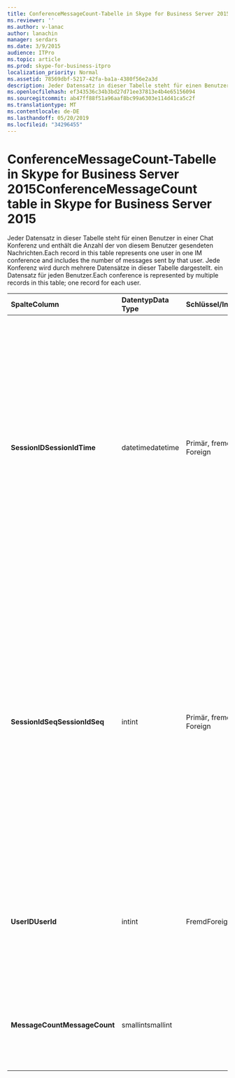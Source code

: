 ```yaml
---
title: ConferenceMessageCount-Tabelle in Skype for Business Server 2015
ms.reviewer: ''
ms.author: v-lanac
author: lanachin
manager: serdars
ms.date: 3/9/2015
audience: ITPro
ms.topic: article
ms.prod: skype-for-business-itpro
localization_priority: Normal
ms.assetid: 78569dbf-5217-42fa-ba1a-4380f56e2a3d
description: Jeder Datensatz in dieser Tabelle steht für einen Benutzer in einer Chat Konferenz und enthält die Anzahl der von diesem Benutzer gesendeten Nachrichten. Jede Konferenz wird durch mehrere Datensätze in dieser Tabelle dargestellt. ein Datensatz für jeden Benutzer.
ms.openlocfilehash: ef343536c34b3bd27d71ee37813e4b4e65156094
ms.sourcegitcommit: ab47ff88f51a96aaf8bc99a6303e114d41ca5c2f
ms.translationtype: MT
ms.contentlocale: de-DE
ms.lasthandoff: 05/20/2019
ms.locfileid: "34296455"
---
```

# <a name="conferencemessagecount-table-in-skype-for-business-server-2015"></a><span data-ttu-id="12613-104">ConferenceMessageCount-Tabelle in Skype for Business Server 2015</span><span class="sxs-lookup"><span data-stu-id="12613-104">ConferenceMessageCount table in Skype for Business Server 2015</span></span>
 
<span data-ttu-id="12613-105">Jeder Datensatz in dieser Tabelle steht für einen Benutzer in einer Chat Konferenz und enthält die Anzahl der von diesem Benutzer gesendeten Nachrichten.</span><span class="sxs-lookup"><span data-stu-id="12613-105">Each record in this table represents one user in one IM conference and includes the number of messages sent by that user.</span></span> <span data-ttu-id="12613-106">Jede Konferenz wird durch mehrere Datensätze in dieser Tabelle dargestellt. ein Datensatz für jeden Benutzer.</span><span class="sxs-lookup"><span data-stu-id="12613-106">Each conference is represented by multiple records in this table; one record for each user.</span></span>
  
|<span data-ttu-id="12613-107">**Spalte**</span><span class="sxs-lookup"><span data-stu-id="12613-107">**Column**</span></span>|<span data-ttu-id="12613-108">**Datentyp**</span><span class="sxs-lookup"><span data-stu-id="12613-108">**Data Type**</span></span>|<span data-ttu-id="12613-109">**Schlüssel/Index**</span><span class="sxs-lookup"><span data-stu-id="12613-109">**Key/Index**</span></span>|<span data-ttu-id="12613-110">**Details**</span><span class="sxs-lookup"><span data-stu-id="12613-110">**Details**</span></span>|
|:-----|:-----|:-----|:-----|
|<span data-ttu-id="12613-111">**SessionID**</span><span class="sxs-lookup"><span data-stu-id="12613-111">**SessionIdTime**</span></span> <br/> |<span data-ttu-id="12613-112">datetime</span><span class="sxs-lookup"><span data-stu-id="12613-112">datetime</span></span>  <br/> |<span data-ttu-id="12613-113">Primär, fremd</span><span class="sxs-lookup"><span data-stu-id="12613-113">Primary, Foreign</span></span>  <br/> |<span data-ttu-id="12613-114">Uhrzeit der Konferenz Instanz.</span><span class="sxs-lookup"><span data-stu-id="12613-114">Time of conference instance.</span></span> <span data-ttu-id="12613-115">Wird in Verbindung mit **SessionIdSeq** verwendet, um eine Konferenz Instanz eindeutig zu identifizieren.</span><span class="sxs-lookup"><span data-stu-id="12613-115">Used in conjunction with **SessionIdSeq** to uniquely identify a conference instance.</span></span> <span data-ttu-id="12613-116">Weitere Informationen finden Sie [in der Tabelle "Konferenzen" in Skype for Business Server 2015](conferences.md) .</span><span class="sxs-lookup"><span data-stu-id="12613-116">See the [Conferences table in Skype for Business Server 2015](conferences.md) for more information.</span></span> <br/> |
|<span data-ttu-id="12613-117">**SessionIdSeq**</span><span class="sxs-lookup"><span data-stu-id="12613-117">**SessionIdSeq**</span></span> <br/> |<span data-ttu-id="12613-118">int</span><span class="sxs-lookup"><span data-stu-id="12613-118">int</span></span>  <br/> |<span data-ttu-id="12613-119">Primär, fremd</span><span class="sxs-lookup"><span data-stu-id="12613-119">Primary, Foreign</span></span>  <br/> |<span data-ttu-id="12613-120">Die ID-Nummer zum Identifizieren der Konferenz Instanz.</span><span class="sxs-lookup"><span data-stu-id="12613-120">ID number to identify the conference instance.</span></span> <span data-ttu-id="12613-121">Wird in Verbindung mit **SessionID** -Mal verwendet, um eine Konferenz Instanz eindeutig zu identifizieren.</span><span class="sxs-lookup"><span data-stu-id="12613-121">Used in conjunction with **SessionIdTime** to uniquely identify a conference instance.</span></span> <span data-ttu-id="12613-122">Weitere Informationen finden Sie [in der Tabelle "Konferenzen" in Skype for Business Server 2015](conferences.md) .</span><span class="sxs-lookup"><span data-stu-id="12613-122">See the [Conferences table in Skype for Business Server 2015](conferences.md) for more information.</span></span> <br/> |
|<span data-ttu-id="12613-123">**UserID**</span><span class="sxs-lookup"><span data-stu-id="12613-123">**UserId**</span></span> <br/> |<span data-ttu-id="12613-124">int</span><span class="sxs-lookup"><span data-stu-id="12613-124">int</span></span>  <br/> |<span data-ttu-id="12613-125">Fremd</span><span class="sxs-lookup"><span data-stu-id="12613-125">Foreign</span></span>  <br/> |<span data-ttu-id="12613-126">Eindeutige Nummer, die diesen Benutzer identifiziert, auf die in der [Tabelle "Benutzer](users.md)" verwiesen wird.</span><span class="sxs-lookup"><span data-stu-id="12613-126">Unique number identifying this user, referenced from the [Users table](users.md).</span></span>  <br/> |
|<span data-ttu-id="12613-127">**MessageCount**</span><span class="sxs-lookup"><span data-stu-id="12613-127">**MessageCount**</span></span> <br/> |<span data-ttu-id="12613-128">smallint</span><span class="sxs-lookup"><span data-stu-id="12613-128">smallint</span></span>  <br/> | <br/> |<span data-ttu-id="12613-129">Die Anzahl der Nachrichten, die dieser Benutzer während dieser Konferenz gesendet hat.</span><span class="sxs-lookup"><span data-stu-id="12613-129">The number of messages sent by this user during this conference.</span></span>  <br/> |
   


